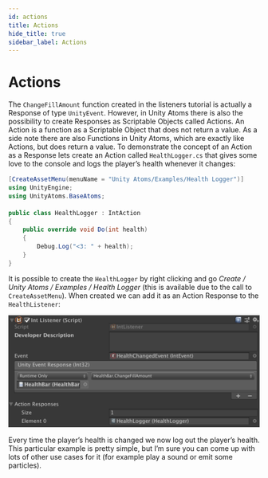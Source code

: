 ```yaml
---
id: actions
title: Actions
hide_title: true
sidebar_label: Actions
---
```


# Actions

The `ChangeFillAmount` function created in the listeners tutorial is actually a Response of type `UnityEvent`. However, in Unity Atoms there is also the possibility to create Responses as Scriptable Objects called Actions. An Action is a function as a Scriptable Object that does not return a value. As a side note there are also Functions in Unity Atoms, which are exactly like Actions, but does return a value. To demonstrate the concept of an Action as a Response lets create an Action called `HealthLogger.cs` that gives some love to the console and logs the player’s health whenever it changes:

```cs
[CreateAssetMenu(menuName = "Unity Atoms/Examples/Health Logger")]
using UnityEngine;
using UnityAtoms.BaseAtoms;

public class HealthLogger : IntAction
{
    public override void Do(int health)
    {
        Debug.Log("<3: " + health);
    }
}
```

It is possible to create the `HealthLogger` by right clicking and go _Create / Unity Atoms / Examples / Health Logger_ (this is available due to the call to `CreateAssetMenu`). When created we can add it as an Action Response to the `HealthListener`:

![health-listener-v3](../assets/actions/health-listener-v3.png)

Every time the player’s health is changed we now log out the player’s health. This particular example is pretty simple, but I’m sure you can come up with lots of other use cases for it (for example play a sound or emit some particles).
